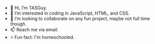 - 👋 Hi, I’m TASGuy.
- 👀 I’m interested in coding in JavaScript, HTML, and CSS.
- 💞️ I’m looking to collaborate on any fun project, maybe not full time though.
- 📫 Reach me via email.
- ⚡ Fun fact: I'm homeschooled.
